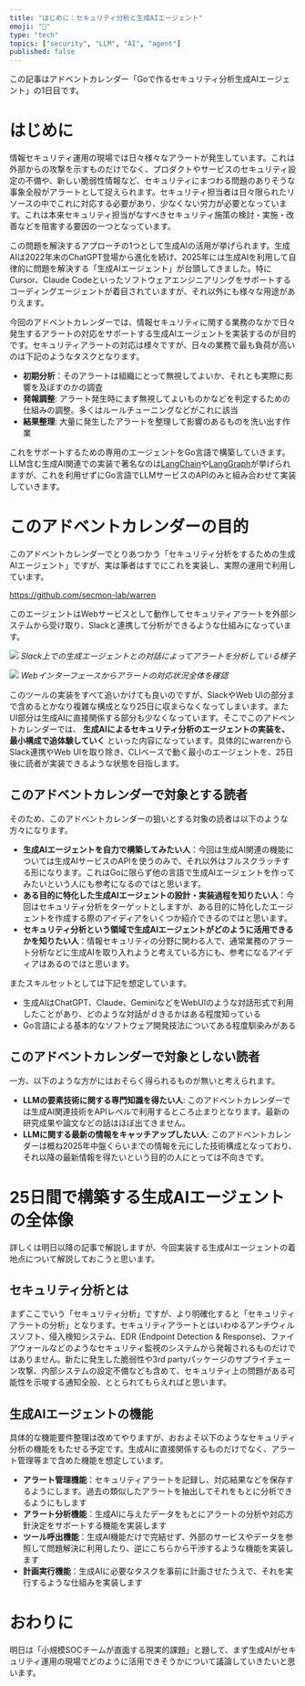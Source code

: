 ```yaml
---
title: "はじめに：セキュリティ分析と生成AIエージェント"
emoji: "👋"
type: "tech"
topics: ["security", "LLM", "AI", "agent"]
published: false
---
```


この記事はアドベントカレンダー「Goで作るセキュリティ分析生成AIエージェント」の1日目です。

# はじめに

情報セキュリティ運用の現場では日々様々なアラートが発生しています。これは外部からの攻撃を示すものだけでなく、プロダクトやサービスのセキュリティ設定の不備や、新しい脆弱性情報など、セキュリティにまつわる問題のありそうな事象全般がアラートとして捉えられます。セキュリティ担当者は日々限られたリソースの中でこれに対応する必要があり、少なくない労力が必要となっています。これは本来セキュリティ担当がなすべきセキュリティ施策の検討・実施・改善などを阻害する要因の一つとなっています。

この問題を解決するアプローチの1つとして生成AIの活用が挙げられます。生成AIは2022年末のChatGPT登場から進化を続け、2025年には生成AIを利用して自律的に問題を解決する「生成AIエージェント」が台頭してきました。特にCursor、Claude Codeといったソフトウェアエンジニアリングをサポートするコーディングエージェントが着目されていますが、それ以外にも様々な用途がありえます。

今回のアドベントカレンダーでは、情報セキュリティに関する業務のなかで日々発生するアラートの対応をサポートする生成AIエージェントを実装するのが目的です。セキュリティアラートの対応は様々ですが、日々の業務で最も負荷が高いのは下記のようなタスクとなります。

- **初期分析**：そのアラートは組織にとって無視してよいか、それとも実際に影響を及ぼすのかの調査
- **発報調整**: アラート発生時にまず無視してよいものかなどを判定するための仕組みの調整。多くはルールチューニングなどがこれに該当
- **結果整理**: 大量に発生したアラートを整理して影響のあるものを洗い出す作業

これをサポートするための専用のエージェントをGo言語で構築していきます。LLM含む生成AI関連での実装で著名なのは[LangChain](https://www.langchain.com/)や[LangGraph](https://www.langchain.com/langgraph)が挙げられますが、これを利用せずにGo言語でLLMサービスのAPIのみと組み合わせて実装していきます。

# このアドベントカレンダーの目的

このアドベントカレンダーでとりあつかう「セキュリティ分析をするための生成AIエージェント」ですが、実は筆者はすでにこれを実装し、実際の運用で利用しています。

https://github.com/secmon-lab/warren

このエージェントはWebサービスとして動作してセキュリティアラートを外部システムから受け取り、Slackと連携して分析ができるような仕組みになっています。

![](https://storage.googleapis.com/zenn-user-upload/0565aea28f39-20251010.png)
_Slack上での生成エージェントとの対話によってアラートを分析している様子_

![](https://storage.googleapis.com/zenn-user-upload/d17c85295676-20251010.png)
_Webインターフェースからアラートの対応状況全体を確認_

このツールの実装をすべて追いかけても良いのですが、SlackやWeb UIの部分まで含めるとかなり複雑な構成となり25日に収まらなくなってしまいます。またUI部分は生成AIに直接関係する部分も少なくなっています。そこでこのアドベントカレンダーでは、 **生成AIによるセキュリティ分析のエージェントの実装を、最小構成で追体験していく** といった内容になっています。具体的にwarrenからSlack連携やWeb UIを取り除き、CLIベースで動く最小のエージェントを、25日後に読者が実装できるような状態を目指します。

## このアドベントカレンダーで対象とする読者

そのため、このアドベントカレンダーの狙いとする対象の読者は以下のような方々になります。

- **生成AIエージェントを自力で構築してみたい人**：今回は生成AI関連の機能については生成AIサービスのAPIを使うのみで、それ以外はフルスクラッチする形になります。これはGoに限らず他の言語で生成AIエージェントを作ってみたいという人にも参考になるのではと思います。
- **ある目的に特化した生成AIエージェントの設計・実装過程を知りたい人**：今回はセキュリティ分析をターゲットとしますが、ある目的に特化したエージェントを作成する際のアイディアをいくつか紹介できるのではと思います。
- **セキュリティ分析という領域で生成AIエージェントがどのように活用できるかを知りたい人**：情報セキュリティの分野に関わる人で、通常業務のアラート分析などに生成AIを取り入れようと考えている方にも、参考になるアイディアはあるのではと思います。

またスキルセットとしては下記を想定しています。

- 生成AIはChatGPT、Claude、GeminiなどをWebUIのような対話形式で利用したことがあり、どのような対話がｄきるかはある程度知っている
- Go言語による基本的なソフトウェア開発技法についてある程度馴染みがある

## このアドベントカレンダーで対象としない読者

一方、以下のような方がにはおそらく得られるものが無いと考えられます。

- **LLMの要素技術に関する専門知識を得たい人**: このアドベントカレンダーでは生成AI関連技術をAPIレベルで利用するところ止まりとなります。最新の研究成果や論文などの話はほぼ出てきません。
- **LLMに関する最新の情報をキャッチアップしたい人**: このアドベントカレンダーは概ね2025年中盤くらいまでの情報を元にした技術構成となっており、それ以降の最新情報を得たいという目的の人にとっては不向きです。

# 25日間で構築する生成AIエージェントの全体像

詳しくは明日以降の記事で解説しますが、今回実装する生成AIエージェントの着地点について解説しておこうと思います。

## セキュリティ分析とは

まずここでいう「セキュリティ分析」ですが、より明確化すると「セキュリティアラートの分析」となります。セキュリティアラートとはいわゆるアンチウィルスソフト、侵入検知システム、EDR (Endpoint Detection & Response)、ファイアウォールなどのようなセキュリティ監視のシステムから発報されるものだけではありません。新たに発生した脆弱性や3rd partyパッケージのサプライチェーン攻撃、内部システムの設定不備なども含めて、セキュリティ上の問題がある可能性を示唆する通知全般、ととられてもらえればと思います。

## 生成AIエージェントの機能

具体的な機能要件整理は改めてやりますが、おおよそ以下のようなセキュリティ分析の機能をもたせる予定です。生成AIに直接関係するものだけでなく、アラート管理等まで含めた機能を想定しています。

- **アラート管理機能**：セキュリティアラートを記録し、対応結果などを保存するようにします。過去の類似したアラートを抽出してそれをもとに分析できるようにもします
- **アラート分析機能**：生成AIに与えたデータをもとにアラートの分析や対応方針決定をサポートする機能を実装します
- **ツール呼出機能**：生成AI機能だけで完結せず、外部のサービスやデータを参照して問題解決に利用したり、逆にこちらから干渉するような機能を実装します
- **計画実行機能**：生成AIに必要なタスクを事前に計画させたうえで、それを実行するような仕組みを実装します

# おわりに

明日は「小規模SOCチームが直面する現実的課題」と題して、まず生成AIがセキュリティ運用の現場でどのように活用できそうかについて議論していきたいと思います。
